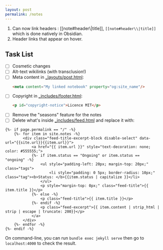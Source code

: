 ```yaml
---
layout: post
permalink: /notes
---
```


1. Can now link headers : [[note#header\\|title]], `[[note#header\\|title]]` which is done natively in Obsidian. 
2. Header links that appear on hover. 

## Task List
- [ ] Cosmetic changes 
- [ ] Alt-text wikilinks (with transclusion!) 
- [ ] Meta content in [\_layouts/post.html](_layouts/post.html):
    ```html
    <meta content="My linked notebook" property="og:site_name"/>
    ```
- [ ] Copyright in [\_includes/footer.html](_includes/footer.html):
   ```html
   <p id="copyright-notice">Licence MIT</p>
   ```
- [ ] Remove the "seasons" feature for the notes
- [ ] Delete what's inside [\_includes/feed.html](_includes/feed.html) and replace it with:

```liquid
{%- if page.permalink == "/" -%}
    {%- for item in site.notes -%}
        <div class="feed-title-excerpt-block disable-select" data-url="{{site.url}}{{item.url}}">
            <a href="{{ item.url }}" style="text-decoration: none; color: #555555;">
            {%- if item.status == "Ongoing" or item.status == "ongoing" -%}
                <ul style="padding-left: 20px; margin-top: 20px;" class="tags">
                    <li style="padding: 0 5px; border-radius: 10px;" class="tag"><b>Status: </b>{{item.status | capitalize }}</li>
                </ul>
                <p style="margin-top: 0px;" class="feed-title">{{ item.title }}</p>
            {%- else -%}
                <p class="feed-title">{{ item.title }}</p>
            {%- endif -%}
                <p class="feed-excerpt">{{ item.content | strip_html | strip | escape | truncate: 200}}</p>
            </a>
        </div>
    {%- endfor -%}
{%- endif -%}
````

On command-line, you can run `bundle exec jekyll serve` then go to `localhost:4000` to check the result.

